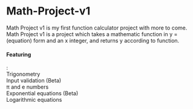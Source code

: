 # Math-Project-v1

Math Project v1 is my first function calculator project with more to come.
Math Project v1 is a project which takes a mathematic function in
y = (equation) form and an x integer,
and returns y according to function.

<h4>Featuring</h4>:<br>
  Trigonometry<br>
  Input validation (Beta)<br>
  π and e numbers<br>
  Exponential equations (Beta)<br>
  Logarithmic equations<br>
 

